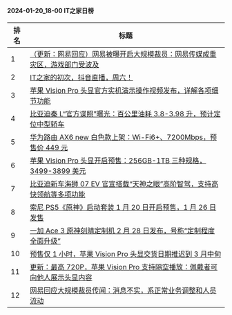 #### 2024-01-20_18-00  IT之家日榜

| 排名 | 标题|
| --- | ---|
| 1 | [（更新：网易回应）网易被曝开启大规模裁员：网易传媒成重灾区，游戏部门受波及](https://www.ithome.com/0/746/250.htm) |
| 2 | [IT之家的初次，抖音直播，周六！](https://www.ithome.com/0/746/249.htm) |
| 3 | [苹果 Vision Pro 头显官方实机演示操作视频发布，详解各项细节功能](https://www.ithome.com/0/746/274.htm) |
| 4 | [比亚迪秦 L“官方谍照”曝光：百公里油耗 3.8-3.98 升，预计定位中型轿车](https://www.ithome.com/0/746/272.htm) |
| 5 | [华为路由 AX6 new 白色款上架：Wi-Fi6+、7200Mbps，预售价 449 元](https://www.ithome.com/0/746/254.htm) |
| 6 | [苹果 Vision Pro 头显开启预售：256GB-1TB 三种规格，3499-3899 美元](https://www.ithome.com/0/746/262.htm) |
| 7 | [比亚迪新车海狮 07 EV 官宣搭载“天神之眼”高阶智驾，支持高快领航等多项功能](https://www.ithome.com/0/746/252.htm) |
| 8 | [索尼 PS5《原神》启动套装 1 月 20 日开启预售，1 月 26 日发售](https://www.ithome.com/0/746/263.htm) |
| 9 | [一加 Ace 3 原神刻晴定制机 2 月 28 日发布，号称“定制程度全面升级”](https://www.ithome.com/0/746/261.htm) |
| 10 | [预售仅 1 小时，苹果 Vision Pro 头显交货日期推迟到 3 月中旬](https://www.ithome.com/0/746/266.htm) |
| 11 | [更新：最高 720P，苹果 Vision Pro 支持隔空播放：佩戴者可向他人展示头显内容](https://www.ithome.com/0/746/282.htm) |
| 12 | [网易回应大规模裁员传闻：消息不实，系正常业务调整和人员流动](https://www.ithome.com/0/746/268.htm) |

